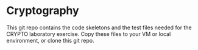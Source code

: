 # Cryptography

This git repo contains the code skeletons and the test files needed for the CRYPTO laboratory exercise. Copy these files to your VM or local environment, or clone this git repo.
